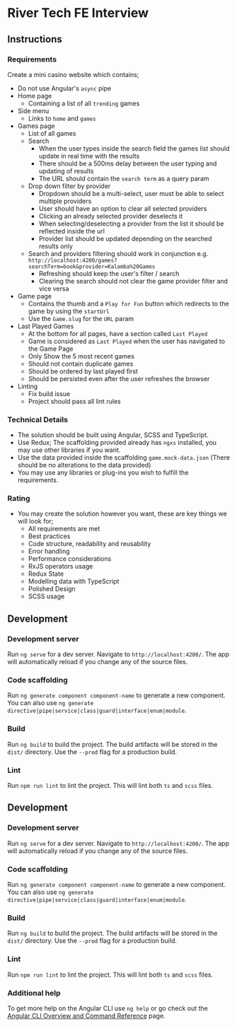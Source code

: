 # River Tech FE Interview

## Instructions

### Requirements

Create a mini casino website which contains;

* Do not use Angular's `async` pipe
* Home page
  	* Containing a list of all `trending` games
* Side menu
  	* Links to `home` and `games`
* Games page
  	* List of all games
  	* Search
    	* When the user types inside the search field the games list should update in real time with the results
    	* There should be a 500ms delay between the user typing and updating of results
    	* The URL should contain the `search term` as a query param
    * Drop down filter by provider
      	* Dropdown should be a multi-select, user must be able to select multiple providers
      	* User should have an option to clear all selected providers
      	* Clicking an already selected provider deselects it
      	* When selecting/deselecting a provider from the list it should be reflected inside the url
      	* Provider list should be updated depending on the searched results only
    * Search and providers filtering should work in conjunction e.g. `http://localhost:4200/games?searchTerm=book&provider=Kalamba%20Games`
        * Refreshing should keep the user's filter / search 
        * Clearing the search should not clear the game provider filter and vice versa
* Game page
  	* Contains the thumb and a `Play for Fun` button which redirects to the game by using the `startUrl`
  	* Use the `Game.slug` for the `URL` param
* Last Played Games
  	* At the bottom for all pages, have a section called `Last Played`
  	* Game is considered as `Last Played` when the user has navigated to the Game Page
  	* Only Show the 5 most recent games
  	* Should not contain duplicate games
  	* Should be ordered by last played first
  	* Should be persisted even after the user refreshes the browser
* Linting
  * Fix build issue 
  * Project should pass all lint rules

### Technical Details

* The solution should be built using Angular, SCSS and TypeScript.
* Use Redux; The scaffolding provided already has `ngxs` installed, you may use other libraries if you want.
* Use the data provided inside the scaffolding `game.mock-data.json` (There should be no alterations to the data provided)
* You may use any libraries or plug-ins you wish to fulfill the requirements.

### Rating

* You may create the solution however you want, these are key things we will look for;
  * All requirements are met
  * Best practices
  * Code structure, readability and reusability
  * Error handling
  * Performance considerations
  * RxJS operators usage
  * Redux State
  * Modelling data with TypeScript
  * Polished Design
  * SCSS usage

## Development

### Development server

Run `ng serve` for a dev server. Navigate to `http://localhost:4200/`. The app will automatically reload if you change any of the source files.

### Code scaffolding

Run `ng generate component component-name` to generate a new component. You can also use `ng generate directive|pipe|service|class|guard|interface|enum|module`.

### Build

Run `ng build` to build the project. The build artifacts will be stored in the `dist/` directory. Use the `--prod` flag for a production build.

### Lint

Run `npm run lint` to lint the project. This will lint both `ts` and `scss` files.

## Development

### Development server

Run `ng serve` for a dev server. Navigate to `http://localhost:4200/`. The app will automatically reload if you change any of the source files.

### Code scaffolding

Run `ng generate component component-name` to generate a new component. You can also use `ng generate directive|pipe|service|class|guard|interface|enum|module`.

### Build

Run `ng build` to build the project. The build artifacts will be stored in the `dist/` directory. Use the `--prod` flag for a production build.

### Lint

Run `npm run lint` to lint the project. This will lint both `ts` and `scss` files.

### Additional help

To get more help on the Angular CLI use `ng help` or go check out the [Angular CLI Overview and Command Reference](https://angular.io/cli) page.
